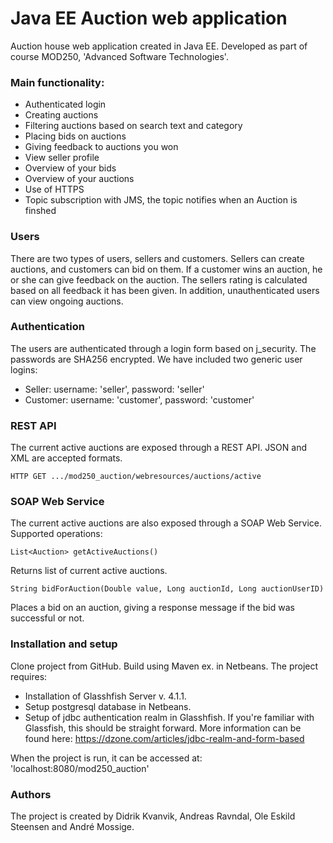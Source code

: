 # Java EE Auction web application
Auction house web application created in Java EE. Developed as part of course MOD250, 'Advanced Software Technologies'.
### Main functionality:
- Authenticated login
- Creating auctions
- Filtering auctions based on search text and category
- Placing bids on auctions
- Giving feedback to auctions you won
- View seller profile
- Overview of your bids
- Overview of your auctions
- Use of HTTPS
- Topic subscription with JMS, the topic notifies when an Auction is finshed

### Users
There are two types of users, sellers and customers.
Sellers can create auctions, and customers can bid on them. If a customer wins an auction, he or she can give feedback on the auction.
The sellers rating is calculated based on all feedback it has been given.
In addition, unauthenticated users can view ongoing auctions.

### Authentication
The users are authenticated through a login form based on j_security. The passwords are SHA256 encrypted. 
We have included two generic user logins:
- Seller: username: 'seller', password: 'seller'
- Customer: username: 'customer', password: 'customer'

### REST API
The current active auctions are exposed through a REST API.
JSON and XML are accepted formats. 
```
HTTP GET .../mod250_auction/webresources/auctions/active
```

### SOAP Web Service
The current active auctions are also exposed through a SOAP Web Service.
Supported operations:
```
List<Auction> getActiveAuctions()
```
Returns list of current active auctions.
```
String bidForAuction(Double value, Long auctionId, Long auctionUserID)
```
Places a bid on an auction, giving a response message if the bid was successful or not.

### Installation and setup
Clone project from GitHub. Build using Maven ex. in Netbeans.
The project requires:
- Installation of Glasshfish Server v. 4.1.1.
- Setup postgresql database in Netbeans.
- Setup of jdbc authentication realm in Glasshfish. If you're familiar with Glassfish, this should be straight forward. More information can be found here: https://dzone.com/articles/jdbc-realm-and-form-based

When the project is run, it can be accessed at: 'localhost:8080/mod250_auction'

### Authors
The project is created by Didrik Kvanvik, Andreas Ravndal, Ole Eskild Steensen and André Mossige.
